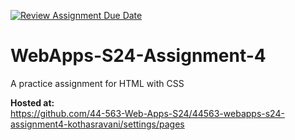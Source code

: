 [![Review Assignment Due Date](https://classroom.github.com/assets/deadline-readme-button-24ddc0f5d75046c5622901739e7c5dd533143b0c8e959d652212380cedb1ea36.svg)](https://classroom.github.com/a/4386q9bN)
# WebApps-S24-Assignment-4
A practice assignment for HTML with CSS  

 **Hosted at:**  
<https://github.com/44-563-Web-Apps-S24/44563-webapps-s24-assignment4-kothasravani/settings/pages>
